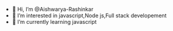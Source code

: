 - 👋 Hi, I’m @Aishwarya-Rashinkar
- 👀 I’m interested in javascript,Node js,Full stack developement
- 🌱 I’m currently learning javascript
